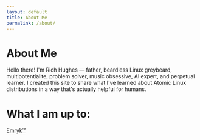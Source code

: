 ```yaml
---
layout: default
title: About Me
permalink: /about/
---
```


# About Me

Hello there! I'm Rich Hughes — father, beardless Linux greybeard, multipotentialite, problem solver, music obsessive, AI expert, and perpetual learner. I created this site to share what I've learned about Atomic Linux distributions in a way that's actually helpful for humans.

# What I am up to:

[Emryk™](https://emryk.com)
